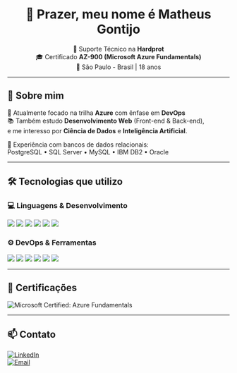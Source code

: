<h1 align="center">👋 Prazer, meu nome é Matheus Gontijo</h1>

<p align="center">
  💼 Suporte Técnico na <strong>Hardprot</strong> <br>
  🎓 Certificado <strong>AZ-900 (Microsoft Azure Fundamentals)</strong> <br>
  📍 São Paulo - Brasil | 18 anos
</p>

---

## 🚀 Sobre mim

🎯 Atualmente focado na trilha **Azure** com ênfase em **DevOps**  
📚 Também estudo **Desenvolvimento Web** (Front-end & Back-end),  
e me interesso por **Ciência de Dados** e **Inteligência Artificial**.

🧠 Experiência com bancos de dados relacionais:  
PostgreSQL • SQL Server • MySQL • IBM DB2 • Oracle

---

## 🛠️ Tecnologias que utilizo

### 💻 Linguagens & Desenvolvimento

<p>
  <img src="https://img.shields.io/badge/HTML5-E34F26?style=for-the-badge&logo=html5&logoColor=white"/>
  <img src="https://img.shields.io/badge/CSS3-1572B6?style=for-the-badge&logo=css3&logoColor=white"/>
  <img src="https://img.shields.io/badge/JavaScript-F7DF1E?style=for-the-badge&logo=javascript&logoColor=black"/>
  <img src="https://img.shields.io/badge/Node.js-339933?style=for-the-badge&logo=nodedotjs&logoColor=white"/>
  <img src="https://img.shields.io/badge/C%23-239120?style=for-the-badge&logo=csharp&logoColor=white"/>
  <img src="https://img.shields.io/badge/Python-3776AB?style=for-the-badge&logo=python&logoColor=white"/>
</p>

### ⚙️ DevOps & Ferramentas

<p>
  <img src="https://img.shields.io/badge/Docker-2496ED?style=for-the-badge&logo=docker&logoColor=white"/>
  <img src="https://img.shields.io/badge/Kubernetes-326CE5?style=for-the-badge&logo=kubernetes&logoColor=white"/>
  <img src="https://img.shields.io/badge/Microsoft%20Azure-0078D4?style=for-the-badge&logo=microsoftazure&logoColor=white"/>
  <img src="https://img.shields.io/badge/Git-F05032?style=for-the-badge&logo=git&logoColor=white"/>
  <img src="https://img.shields.io/badge/GitHub-181717?style=for-the-badge&logo=github&logoColor=white"/>
  <img src="https://img.shields.io/badge/DockerHub-0db7ed?style=for-the-badge&logo=docker&logoColor=white"/>
</p>

---

## 📜 Certificações

![Microsoft Certified: Azure Fundamentals](https://img.shields.io/badge/Microsoft%20Certified-AZ--900-blue?logo=microsoft&logoColor=white&style=flat-square)

---

## 📫 Contato

[![LinkedIn](https://img.shields.io/badge/LinkedIn-mgontijo-blue?style=flat-square&logo=linkedin)](https://www.linkedin.com/in/mgontijo/)  
[![Email](https://img.shields.io/badge/Gmail-matheus.silva.gontijo@gmail.com-red?style=flat-square&logo=gmail&logoColor=white)](mailto:matheus.silva.gontijo@gmail.com)
